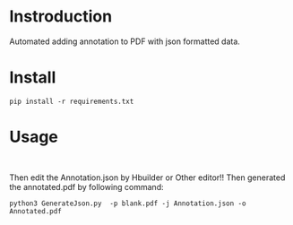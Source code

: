 # Instroduction

Automated adding annotation to PDF with json formatted data.

# Install

```pip install -r requirements.txt```
# Usage

```python3 GenerateJson.py  -p blank.pdf -o Annotation.json
   

```
Then edit the Annotation.json by Hbuilder or Other editor!!
Then generated the annotated.pdf by following command:
```
python3 GenerateJson.py  -p blank.pdf -j Annotation.json -o Annotated.pdf

```